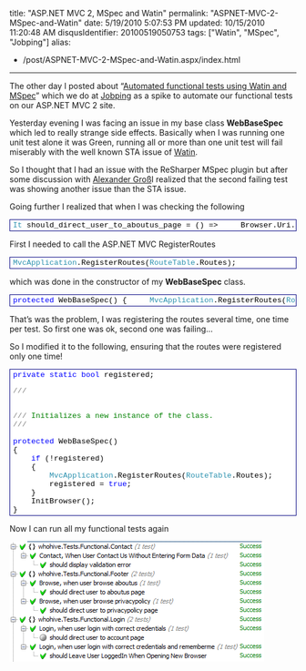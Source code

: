 title: "ASP.NET MVC 2, MSpec and Watin"
permalink: "ASPNET-MVC-2-MSpec-and-Watin"
date: 5/19/2010 5:07:53 PM
updated: 10/15/2010 11:20:48 AM
disqusIdentifier: 20100519050753
tags: ["Watin", "MSpec", "Jobping"]
alias:
 - /post/ASPNET-MVC-2-MSpec-and-Watin.aspx/index.html
---
The other day I posted about “[Automated functional tests using Watin and MSpec](http://www.laurentkempe.com/post/Automated-functional-tests-using-Watin-and-MSpec.aspx)” which we do at [Jobping](http://www.jobping.com) as a spike to automate our functional tests on our ASP.NET MVC 2 site.

Yesterday evening I was facing an issue in my base class **WebBaseSpec** which led to really strange side effects. Basically when I was running one unit test alone it was Green, running all or more than one unit test will fail miserably with the well known STA issue of [Watin](http://watin.sourceforge.net/).
<!-- more -->

So I thought that I had an issue with the ReSharper MSpec plugin but after some discussion with [Alexander Groß](http://therightstuff.de/)I realized that the second failing test was showing another issue than the STA issue.

Going further I realized that when I was checking the following
  <div style="padding-bottom: 0px; margin: 0px; padding-left: 0px; padding-right: 0px; display: inline; float: none; padding-top: 0px" id="scid:9ce6104f-a9aa-4a17-a79f-3a39532ebf7c:14430a2e-0f58-4214-af6d-145c4a32c3fc" class="wlWriterEditableSmartContent"> <div style="border: #000080 1px solid; color: #000; font-family: 'Courier New', Courier, Monospace; font-size: 10pt"> <div style="background-color: #ffffff; overflow: auto; padding: 2px 5px; white-space: nowrap"><span style="color:#2b91af">It</span> should_direct_user_to_aboutus_page = () =>   
     Browser.Uri.Route().ShouldMapTo<<span style="color:#2b91af">HomeController</span>>(x => x.About());</div> </div> </div>  

First I needed to call the ASP.NET MVC RegisterRoutes
  <div style="padding-bottom: 0px; margin: 0px; padding-left: 0px; padding-right: 0px; display: inline; float: none; padding-top: 0px" id="scid:9ce6104f-a9aa-4a17-a79f-3a39532ebf7c:63124e7b-4b0d-44a3-9dd6-20be9d9ff0c8" class="wlWriterEditableSmartContent"> <div style="border: #000080 1px solid; color: #000; font-family: 'Courier New', Courier, Monospace; font-size: 10pt"> <div style="background-color: #ffffff; overflow: auto; padding: 2px 5px; white-space: nowrap"><span style="color:#2b91af">MvcApplication</span>.RegisterRoutes(<span style="color:#2b91af">RouteTable</span>.Routes);</div> </div> </div>  

which was done in the constructor of my **WebBaseSpec** class.
  <div style="padding-bottom: 0px; margin: 0px; padding-left: 0px; padding-right: 0px; display: inline; float: none; padding-top: 0px" id="scid:9ce6104f-a9aa-4a17-a79f-3a39532ebf7c:80e0035c-f154-4262-8d7b-af068a5a4e60" class="wlWriterEditableSmartContent"> <div style="border: #000080 1px solid; color: #000; font-family: 'Courier New', Courier, Monospace; font-size: 10pt"> <div style="background-color: #ffffff; overflow: auto; padding: 2px 5px; white-space: nowrap"><span style="color:#0000ff">protected</span> WebBaseSpec()  
 {  
     <span style="color:#2b91af">MvcApplication</span>.RegisterRoutes(<span style="color:#2b91af">RouteTable</span>.Routes);  
     InitBrowser();  
 }</div> </div> </div>  

That’s was the problem, I was registering the routes several time, one time per test. So first one was ok, second one was failing…

So I modified it to the following, ensuring that the routes were registered only one time!
  <div style="padding-bottom: 0px; margin: 0px; padding-left: 0px; padding-right: 0px; display: inline; float: none; padding-top: 0px" id="scid:9ce6104f-a9aa-4a17-a79f-3a39532ebf7c:126789d7-ff2e-4236-85fa-f3a3e257f937" class="wlWriterEditableSmartContent"> <div style="border: #000080 1px solid; color: #000; font-family: 'Courier New', Courier, Monospace; font-size: 10pt"> <div style="background-color: #ffffff; overflow: auto; padding: 2px 5px; white-space: nowrap"><span style="color:#0000ff">private</span> <span style="color:#0000ff">static</span> <span style="color:#0000ff">bool</span> registered;  

 <span style="color:#808080">///</span><span style="color:#008000"> </span><span style="color:#808080"><summary></span>  
 <span style="color:#808080">///</span><span style="color:#008000"> Initializes a new instance of the </span><span style="color:#808080"><see cref="WebBaseSpec"/></span><span style="color:#008000"> class.</span>  
 <span style="color:#808080">///</span><span style="color:#008000"> </span><span style="color:#808080"></summary></span>  
 <span style="color:#0000ff">protected</span> WebBaseSpec()  
 {  
     <span style="color:#0000ff">if</span> (!registered)  
     {  
         <span style="color:#2b91af">MvcApplication</span>.RegisterRoutes(<span style="color:#2b91af">RouteTable</span>.Routes);  
         registered = <span style="color:#0000ff">true</span>;  
     }  
     InitBrowser();  
 }</div> </div> </div>  

Now I can run all my functional tests again

![4621024158_d2c99039a0_o[1]](/images/4621024158_d2c99039a0_o%5B1%5D.png "4621024158_d2c99039a0_o[1]")
